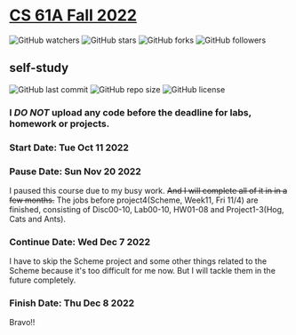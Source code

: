 # [CS 61A Fall 2022](https://inst.eecs.berkeley.edu/~cs61a/fa22/)

![GitHub watchers](https://img.shields.io/github/watchers/xuyanshi/cs61a?style=social) 
![GitHub stars](https://img.shields.io/github/stars/xuyanshi/cs61a?style=social) 
![GitHub forks](https://img.shields.io/github/forks/xuyanshi/cs61a?style=social) 
![GitHub followers](https://img.shields.io/github/followers/xuyanshi?style=social)

## self-study

![GitHub last commit](https://img.shields.io/github/last-commit/xuyanshi/cs61a?style=flat-square) 
![GitHub repo size](https://img.shields.io/github/repo-size/xuyanshi/cs61a?style=flat-square) 
![GitHub license](https://img.shields.io/github/license/xuyanshi/cs61a?style=flat-square)

<!--
[![LastCommit](https://img.shields.io/github/last-commit/xuyanshi/cs61a?style=flat-square)](https://github.com/xuyanshi/cs61a)
![GitHub language count](https://img.shields.io/github/languages/count/xuyanshi/cs61a) 
-->

### **I *DO NOT* upload any code before the deadline for labs, homework or projects.**

### Start Date:   Tue Oct 11 2022

### Pause Date:   Sun Nov 20 2022
I paused this course due to my busy work. ~~And I will complete all of it in in a few months.~~ The jobs before project4(Scheme, Week11, Fri 11/4) are finished, consisting of Disc00-10, Lab00-10, HW01-08 and Project1-3(Hog, Cats and Ants).

### Continue Date:   Wed Dec 7 2022
I have to skip the Scheme project and some other things related to the Scheme because it's too difficult for me now. But I will tackle them in the future completely.

### Finish Date:   Thu Dec 8 2022
Bravo!!
